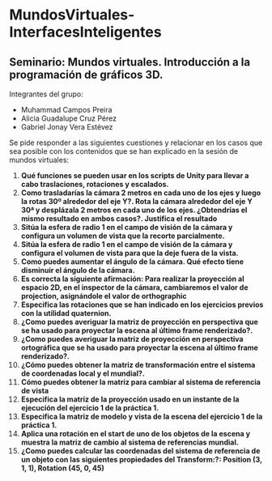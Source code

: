 # MundosVirtuales-InterfacesInteligentes
## Seminario: Mundos virtuales. Introducción a la programación de gráficos 3D.
Integrantes del grupo:
- Muhammad Campos Preira
- Alicia Guadalupe Cruz Pérez
- Gabriel Jonay Vera Estévez

Se pide responder a las siguientes cuestiones y relacionar en los casos que sea posible con los contenidos que se han explicado en la sesión de mundos virtuales:

1. **Qué funciones se pueden usar en los scripts de Unity para llevar a cabo traslaciones, rotaciones y escalados.**
2. **Como trasladarías la cámara 2 metros en cada uno de los ejes y luego la rotas 30º alrededor del eje Y?. Rota la cámara alrededor del eje Y 30ª y desplázala 2 metros en cada uno de los ejes. ¿Obtendrías el mismo resultado en ambos casos?. Justifica el resultado**
3. **Sitúa la esfera de radio 1 en el campo de visión de la cámara y configura un volumen de vista que la recorte parcialmente.**
4. **Sitúa la esfera de radio 1 en el campo de visión de la cámara y configura el volumen de vista para que la deje fuera de la vista.**
5. **Como puedes aumentar el ángulo de la cámara. Qué efecto tiene disminuir el ángulo de la cámara.**
6. **Es correcta la siguiente afirmación: Para realizar la proyección al espacio 2D, en el inspector de la cámara, cambiaremos el valor de projection, asignándole el valor de orthographic**
7. **Especifica las rotaciones que se han indicado en los ejercicios previos con la utilidad quaternion.**
8. **¿Como puedes averiguar la matriz de proyección en perspectiva que se ha usado para proyectar la escena al último frame renderizado?.**
9. **¿Como puedes averiguar la matriz de proyección en perspectiva ortográfica que se ha usado para proyectar la escena al último frame renderizado?.**
10. **¿Cómo puedes obtener la matriz de transformación entre el sistema de coordenadas local y el mundial?.**
11. **Cómo puedes obtener la matriz para cambiar al sistema de referencia de vista**
12. **Especifica la matriz de la proyección usado en un instante de la ejecución del ejercicio 1 de la práctica 1.**
13. **Especifica la matriz de modelo y vista de la escena del ejercicio 1 de la práctica 1.**
14. **Aplica una rotación en el start de uno de los objetos de la escena y muestra la matriz de cambio al sistema de referencias mundial.**
15. **¿Como puedes calcular las coordenadas del sistema de referencia de un objeto con las siguientes propiedades del Transform:?: 
Position (3, 1, 1), Rotation (45, 0, 45)**

